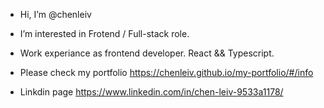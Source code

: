 - Hi, I’m @chenleiv
- I’m interested in Frotend / Full-stack role.
- Work experiance as frontend developer. React && Typescript.

- Please check my portfolio https://chenleiv.github.io/my-portfolio/#/info
- Linkdin page https://www.linkedin.com/in/chen-leiv-9533a1178/
 
<!---
chenleiv/chenleiv is a ✨ special ✨ repository because its `README.md` (this file) appears on your GitHub profile.
You can click the Preview link to take a look at your changes.
--->
